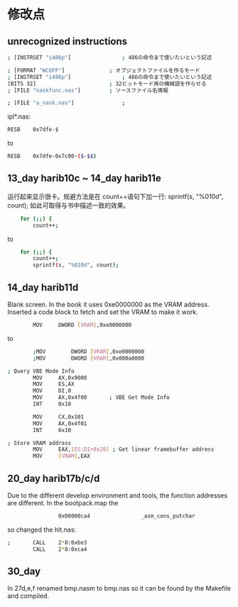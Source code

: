 # 修改点

## unrecognized instructions

```sh
; [INSTRSET "i486p"]				; 486の命令まで使いたいという記述
```

```sh
; [FORMAT "WCOFF"]				; オブジェクトファイルを作るモード
; [INSTRSET "i486p"]				; 486の命令まで使いたいという記述
[BITS 32]						; 32ビットモード用の機械語を作らせる
; [FILE "naskfunc.nas"]			; ソースファイル名情報
```

```sh
; [FILE "a_nask.nas"]				;
```

ipl\*.nas:

```sh
RESB	0x7dfe-$
```

to

```sh
RESB	0x7dfe-0x7c00-($-$$)
```

## 13_day harib10c ~ 14_day harib11e

运行起来显示很卡。规避方法是在 count++语句下加一行: sprintf(s, "%010d", count); 如此可取得与书中描述一致的效果。

```sh
	for (;;) {
		count++;
```

to

```sh
	for (;;) {
		count++;
		sprintf(s, "%010d", count);
```

## 14_day harib11d

Blank screen. In the book it uses 0xe0000000 as the VRAM address. Inserted a code block to fetch and set the VRAM to make it work.

```sh
		MOV		DWORD [VRAM],0xe0000000
```

to

```sh
		;MOV		DWORD [VRAM],0xe0000000
		;MOV		DWORD [VRAM],0x000a0000

; Query VBE Mode Info
		MOV		AX,0x9000
		MOV		ES,AX
		MOV		DI,0
		MOV		AX,0x4f00       ; VBE Get Mode Info
		INT		0x10

		MOV		CX,0x101
		MOV		AX,0x4f01
		INT		0x10

; Store VRAM address
		MOV		EAX,[ES:DI+0x28] ; Get linear framebuffer address
		MOV		[VRAM],EAX
```

## 20_day harib17b/c/d

Due to the different develop environment and tools, the function addresses are different.
In the bootpack.map the

```sh
                0x00000ca4                _asm_cons_putchar
```

so changed the hlt.nas:

```sh
;		CALL    2*8:0xbe3
		CALL    2*8:0xca4
```

## 30_day

In 27d,e,f renamed bmp.nasm to bmp.nas so it can be found by the Makefile and compiled.
